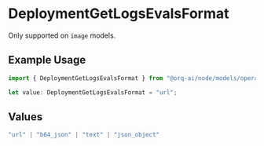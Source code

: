 # DeploymentGetLogsEvalsFormat

Only supported on `image` models.

## Example Usage

```typescript
import { DeploymentGetLogsEvalsFormat } from "@orq-ai/node/models/operations";

let value: DeploymentGetLogsEvalsFormat = "url";
```

## Values

```typescript
"url" | "b64_json" | "text" | "json_object"
```